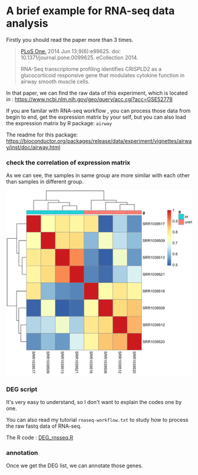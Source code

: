 # A brief example for RNA-seq data analysis 

Firstly you should read the paper more than 3 times. 

> [PLoS One.](https://www.ncbi.nlm.nih.gov/pubmed/24926665#) 2014 Jun 13;9(6):e99625. doi: 10.1371/journal.pone.0099625. eCollection 2014.
>
> RNA-Seq transcriptome profiling identifies CRISPLD2 as a glucocorticoid responsive gene that modulates cytokine function in airway smooth muscle cells.

In that paper, we can find the raw data of this experiment, which is located in :  https://www.ncbi.nlm.nih.gov/geo/query/acc.cgi?acc=GSE52778 

If you are familar with RNA-seq workflow , you can process those data from begin to end, get the expression matrix by your self, but you can also load the expression matrix by R package: `airway` 

The readme for this package: https://bioconductor.org/packages/release/data/experiment/vignettes/airway/inst/doc/airway.html 

### check the correlation of expression matrix

As we can see, the samples in same group are more similar with each other than samples in different group.

![](figures/cor.png)

### DEG script 

It's very easy to understand, so I don't want to explain the codes one by one. 

You can also read my tutorial `rnaseq-workflow.txt` to study how to process the raw fastq data of RNA-seq.

The R code : [DEG_rnsseq.R](DEG_rnsseq.R)

### annotation 

Once we get the DEG list, we can annotate those genes.



